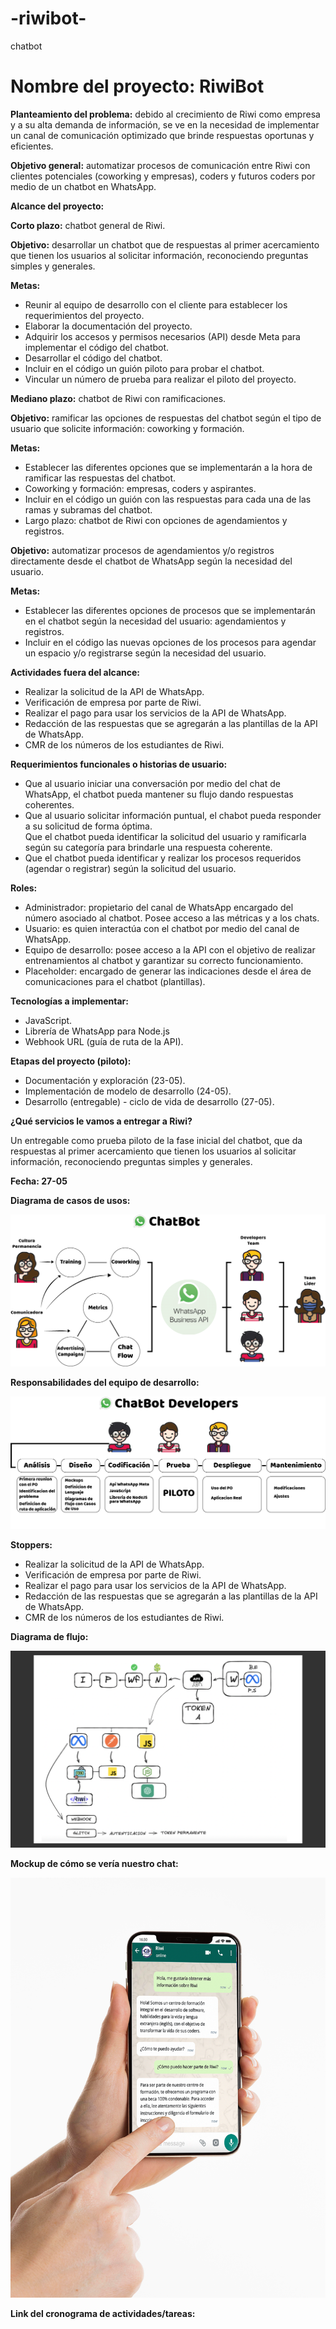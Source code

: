 # -riwibot-
chatbot
<h1>Nombre del proyecto: RiwiBot</h1>

<p><b>Planteamiento del problema:</b> debido al crecimiento de Riwi como empresa y a su alta demanda de información, se ve en la necesidad de implementar un canal de comunicación optimizado que brinde respuestas oportunas y eficientes.</p>

<p><b>Objetivo general:</b> automatizar procesos de comunicación entre Riwi con clientes potenciales (coworking y empresas), coders y futuros coders por medio de un chatbot en WhatsApp.</p>

<p><b>Alcance del proyecto:</b></p>
<p><b>Corto plazo:</b>  chatbot general de Riwi.</p>

<p><b>Objetivo:</b> desarrollar un chatbot que de respuestas al primer acercamiento que tienen los usuarios al solicitar información, reconociendo preguntas simples y generales.</p>

<p><b>Metas:</b></p>

<ul>
    <li>Reunir al equipo de desarrollo con el cliente para establecer los requerimientos del proyecto.</li>
    <li>Elaborar  la documentación del proyecto.</li>
    <li>Adquirir los accesos y permisos necesarios (API)  desde Meta para implementar el código del chatbot.</li>
    <li>Desarrollar el código del chatbot.</li>
    <li>Incluir en el código un guión piloto para probar el chatbot.</li>
    <li>Vincular un número de prueba para realizar el piloto del proyecto.</li>
</ul>

<p><b>Mediano plazo:</b> chatbot de Riwi con ramificaciones.</p>

<p><b>Objetivo:</b> ramificar las opciones de respuestas del chatbot según el tipo de usuario que solicite información: coworking y formación.</p>

<p><b>Metas:</b></p>

<ul>
    <li>Establecer las diferentes opciones que se implementarán a la hora de ramificar las respuestas del chatbot.</li> <li>Coworking y formación: empresas, coders y aspirantes.</li>
    <li>Incluir en el código un guión con las respuestas para cada una de las ramas y subramas  del chatbot.</li>
    <li>Largo plazo: chatbot de Riwi con opciones de agendamientos y registros.</li>
</ul>

<p><b>Objetivo:</b> automatizar procesos de agendamientos y/o registros directamente desde el chatbot de WhatsApp según la necesidad del usuario.</p>

<p><b>Metas:</b></p>

<ul>
    <li>Establecer las diferentes opciones de procesos que se implementarán en el chatbot según la necesidad del usuario: agendamientos y registros.</li> 
    <li>Incluir en el código las nuevas opciones de los procesos para agendar un espacio y/o registrarse según la necesidad del usuario.</li>
</ul>

<p><b>Actividades fuera del alcance:</b></p>

<ul>
    <li>Realizar la solicitud de la API de WhatsApp.</li>
    <li>Verificación de empresa por parte de Riwi.</li>
    <li>Realizar el pago para usar los servicios de la API de  WhatsApp.</li>
    <li>Redacción de las respuestas que se agregarán a las plantillas de la API de WhatsApp.</li>
    <li>CMR de los números de los estudiantes de Riwi.</li>
</ul>

<p><b>Requerimientos funcionales o historias de usuario:</b></p>

<ul>
    <li>Que al usuario iniciar una conversación por medio del chat de WhatsApp, el chatbot pueda mantener su flujo dando respuestas coherentes.</li>
    <li>Que al usuario solicitar información puntual, el chabot pueda responder a su solicitud de forma óptima.</li>
    Que el chatbot pueda identificar la solicitud del usuario y ramificarla según su categoría para brindarle una respuesta coherente.</li> 
    <li>Que el chatbot pueda identificar y realizar los procesos requeridos (agendar o registrar) según la solicitud del usuario.</li>
</ul>

<p><b>Roles:</b></p>

<ul>
    <li>Administrador: propietario del canal de WhatsApp encargado del número asociado al chatbot. Posee acceso a las métricas y a los chats.</li>
    <li>Usuario: es quien interactúa con el chatbot por medio del canal de WhatsApp.</li>
    <li>Equipo de desarrollo: posee acceso a la API con el objetivo de realizar entrenamientos al chatbot y garantizar su correcto funcionamiento.</li>
    <li>Placeholder: encargado de generar las indicaciones desde el área de comunicaciones para el chatbot (plantillas).</li> 
</ul>

<p><b>Tecnologías a implementar:</b></p>

<ul>
    <li>JavaScript.</li>
    <li>Librería de WhatsApp para Node.js</li>
    <li>Webhook URL (guía de ruta de la API).</li>
</ul>

<p><b>Etapas del proyecto (piloto):</b></p>

<ul>
    <li>Documentación y exploración (23-05).</li>
    <li>Implementación de modelo de desarrollo (24-05).</li>
    <li>Desarrollo (entregable)  - ciclo de vida de desarrollo (27-05).</li>
</ul>

<p><b>¿Qué servicios le vamos a entregar a Riwi?</b></p>
<p>Un entregable como prueba piloto de la fase inicial del chatbot, que da respuestas al primer acercamiento que tienen los usuarios al solicitar información, reconociendo preguntas simples y generales.</p> 
<p><b>Fecha: 27-05</b></p>

<p><b>Diagrama de casos de usos:</b></p>
<img src="img/acu_general.png">

<p><b>Responsabilidades del equipo de desarrollo:</b></p>
<img src="img/acu_developers.png">

<p><b>Stoppers:</b></p>

<ul>
    <li>Realizar la solicitud de la API de WhatsApp.</li>
    <li>Verificación de empresa por parte de Riwi.</li>
    <li>Realizar el pago para usar los servicios de la API de  WhatsApp.</li>
    <li>Redacción de las respuestas que se agregarán a las plantillas de la API de WhatsApp.</li> 
    <li>CMR de los números de los estudiantes de Riwi.</li>
</ul>

<p><b>Diagrama de flujo:</b></p>
<img src="img/diagrama.png">

<p><b>Mockup de cómo se vería nuestro chat:</b></p>
<img src="img/mockup.png">

<p><b>Link del cronograma de actividades/tareas:</b><a href="https://trello.com/invite/b/wVKmEHUr/ATTIb20d801048176e66d8c542abe7a70d6eE9163A8D/chatbot-riwi"></a></p>
